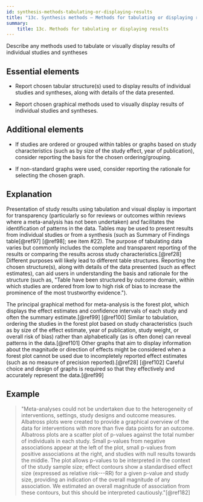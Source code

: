 ```yaml
---
id: synthesis-methods-tabulating-or-displaying-results
title: "13c. Synthesis methods – Methods for tabulating or displaying results"
summary: 
    title: 13c. Methods for tabulating or displaying results
---
```


Describe any methods used to tabulate or visually display results of individual studies and syntheses

## Essential elements

-   Report chosen tabular structure(s) used to display results of
    individual studies and syntheses, along with details of the data
    presented.

-   Report chosen graphical methods used to visually display results of
    individual studies and syntheses.

## Additional elements

-   If studies are ordered or grouped within tables or graphs based on
    study characteristics (such as by size of the study effect, year of
    publication), consider reporting the basis for the chosen
    ordering/grouping.

-   If non-standard graphs were used, consider reporting the rationale
    for selecting the chosen graph.

## Explanation

Presentation of study results using tabulation and
visual display is important for transparency (particularly so for
reviews or outcomes within reviews where a meta-analysis has not been
undertaken) and facilitates the identification of patterns in the data.
Tables may be used to present results from individual studies or from a
synthesis (such as Summary of Findings table[@ref97] [@ref98]; see item
#22). The purpose of tabulating data varies but commonly includes the
complete and transparent reporting of the results or comparing the
results across study characteristics.[@ref28] Different purposes will
likely lead to different table structures. Reporting the chosen
structure(s), along with details of the data presented (such as effect
estimates), can aid users in understanding the basis and rationale for
the structure (such as, "Table have been structured by outcome domain,
within which studies are ordered from low to high risk of bias to
increase the prominence of the most trustworthy evidence.").

The principal graphical method for meta-analysis is the forest plot,
which displays the effect estimates and confidence intervals of each
study and often the summary estimate.[@ref99] [@ref100] Similar to
tabulation, ordering the studies in the forest plot based on study
characteristics (such as by size of the effect estimate, year of
publication, study weight, or overall risk of bias) rather than
alphabetically (as is often done) can reveal patterns in the
data.[@ref101] Other graphs that aim to display information about the
magnitude or direction of effects might be considered when a forest plot
cannot be used due to incompletely reported effect estimates (such as no
measure of precision reported).[@ref28] [@ref102] Careful choice and
design of graphs is required so that they effectively and accurately
represent the data.[@ref99]

## Example

> "Meta-analyses could not be undertaken due to the heterogeneity of
interventions, settings, study designs and outcome measures. Albatross
plots were created to provide a graphical overview of the data for
interventions with more than five data points for an outcome. Albatross
plots are a scatter plot of p-values against the total number of
individuals in each study. Small p-values from negative associations
appear at the left of the plot, small p-values from positive
associations at the right, and studies with null results towards the
middle. The plot allows p-values to be interpreted in the context of the
study sample size; effect contours show a standardised effect size
(expressed as relative risk---RR) for a given p-value and study size,
providing an indication of the overall magnitude of any association. We
estimated an overall magnitude of association from these contours, but
this should be interpreted cautiously."[@ref182]